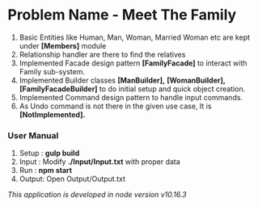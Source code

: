 <H1>Problem Name - Meet The Family</H1>
<ol>
<li> Basic Entities like Human, Man, Woman, Married Woman etc are kept under <b>[Members]</b> module</li>
<li> Relationship handler are there to find the relatives</li>
<li> Implemented Facade design pattern <b>[FamilyFacade]</b> to interact with Family sub-system.</li>
<li> Implemented Builder classes <b>[ManBuilder],</b> <b>[WomanBuilder],</b> <b>[FamilyFacadeBuilder]</b> to do initial setup and quick object creation.</li>
<li> Implemented Command design pattern to handle input commands.</li>
<li> As Undo command is not there in the given use case, It is <b>[NotImplemented].</b></li>
</ol>

<h3>User Manual</h3>
<ol>
<li> Setup : <b>gulp build</b></li>
<li> Input : Modify <b>./Input/Input.txt</b> with proper data</li>
<li> Run   : <b>npm start</b></li>
<li> Output: Open Output/Output.txt
</li>
</ol>

<i>This application is developed in node version v10.16.3</i>
